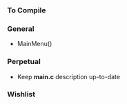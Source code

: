 ### To Compile

### General
- MainMenu() 

### Perpetual
- Keep **main.c** description up-to-date

### Wishlist

